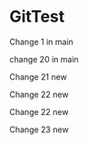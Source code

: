 # GitTest

Change 1 in main

change 20 in main

Change 21 new 

Change 22 new

Change 22 new

Change 23 new